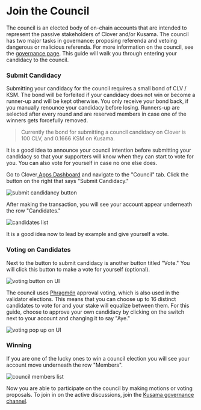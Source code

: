 # Join the Council

The council is an elected body of on-chain accounts that are intended to represent the passive stakeholders of Clover and/or Kusama. The council has two major tasks in governance: proposing referenda and vetoing dangerous or malicious referenda. For more information on the council, see the [governance page](https://wiki.polkadot.network/docs/en/learn-governance#council). This guide will walk you through entering your candidacy to the council.

### Submit Candidacy

Submitting your candidacy for the council requires a small bond of CLV / KSM. The bond will be forfeited if your candidacy does not win or become a runner-up and will be kept otherwise. You only receive your bond back, if you manually renounce your candidacy before losing. Runners-up are selected after every round and are reserved members in case one of the winners gets forcefully removed.

> Currently the bond for submitting a council candidacy on Clover is 100 CLV, and 0.1666 KSM on Kusama.

It is a good idea to announce your council intention before submitting your candidacy so that your supporters will know when they can start to vote for you. You can also vote for yourself in case no one else does.

Go to Clover[ Apps Dashboard](https://polkadot.js.org/apps) and navigate to the "Council" tab. Click the button on the right that says "Submit Candidacy."

![submit candidancy button](https://wiki.polkadot.network/docs/assets/council/polkadotjs_submit_candidancy.png)

After making the transaction, you will see your account appear underneath the row "Candidates."

![candidates list](https://wiki.polkadot.network/docs/assets/council/polkadotjs_candidates.png)

It is a good idea now to lead by example and give yourself a vote.

### Voting on Candidates

Next to the button to submit candidacy is another button titled "Vote." You will click this button to make a vote for yourself \(optional\).

![voting button on UI](https://wiki.polkadot.network/docs/assets/council/polkadotjs_vote_button.png)

The council uses [Phragmén](https://wiki.polkadot.network/docs/en/learn-phragmen) approval voting, which is also used in the validator elections. This means that you can choose up to 16 distinct candidates to vote for and your stake will equalize between them. For this guide, choose to approve your own candidacy by clicking on the switch next to your account and changing it to say "Aye."

![voting pop up on UI](https://wiki.polkadot.network/docs/assets/council/polkadotjs_voting.png)

### Winning

If you are one of the lucky ones to win a council election you will see your account move underneath the row "Members".

![council members list](https://wiki.polkadot.network/docs/assets/council/polkadotjs_council_members.png)

Now you are able to participate on the council by making motions or voting proposals. To join in on the active discussions, join the [Kusama governance channel](https://matrix.to/#/!QXMnIJzxlnVrvRzhUA:matrix.parity.io?via=matrix.parity.io&via=matrix.org&via=web3.foundation).

